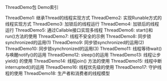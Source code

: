 ThreadDemo包 Demo索引

ThreadDemo1: 继承Thread的线程实现方式
ThreadDemo2: 实现Runable方式的线程实现方式
ThreadDemo3: 加锁后的线程运行
ThreadDemo4: 加锁后的线程运行
ThreadDemo5: 通过Callable接口实现多线程
ThreadDemo6: start()和run()方法的使用
ThreadDemo7: 线程不安全的示例
ThreadDemo8: 同步锁synchronized的运用(1)
ThreadDemo9: 同步锁synchronized的运用(2)
ThreadDemo10: 同步锁synchronized的运用(3)
ThreadDemo11: 线程等待wait()与唤醒notify()的运用
ThreadDemo12: sleep()的运用
ThreadDemo13: 线程让步yield() 的使用
ThreadDemo14: 线程join() 方法的使用
ThreadDemo15: 线程中断 interrupted()的运用
ThreadDemo16: 线程优先级的使用
ThreadDemo17: 守护线程的使用
ThreadDemo18: 生产者和消费者的线程模型